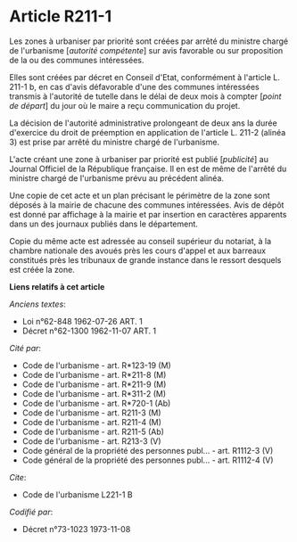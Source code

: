 # Article R211-1

Les zones à urbaniser par priorité sont créées par arrêté du ministre chargé de l'urbanisme [*autorité compétente*] sur avis
favorable ou sur proposition de la ou des communes intéressées.

Elles sont créées par décret en Conseil d'Etat, conformément à l'article L. 211-1 b, en cas d'avis défavorable d'une des
communes intéressées transmis à l'autorité de tutelle dans le délai de deux mois à compter [*point de départ*] du jour où le
maire a reçu communication du projet.

La décision de l'autorité administrative prolongeant de deux ans la durée d'exercice du droit de préemption en application de
l'article L. 211-2 (alinéa 3) est prise par arrêté du ministre chargé de l'urbanisme.

L'acte créant une zone à urbaniser par priorité est publié [*publicité*] au Journal Officiel de la République française. Il
en est de même de l'arrêté du ministre chargé de l'urbanisme prévu au précédent alinéa.

Une copie de cet acte et un plan précisant le périmètre de la zone sont déposés à la mairie de chacune des communes
intéressées. Avis de dépôt est donné par affichage à la mairie et par insertion en caractères apparents dans un des journaux
publiés dans le département.

Copie du même acte est adressée au conseil supérieur du notariat, à la chambre nationale des avoués près les cours d'appel et
aux barreaux constitués près les tribunaux de grande instance dans le ressort desquels est créée la zone.

**Liens relatifs à cet article**

_Anciens textes_:

  - Loi n°62-848 1962-07-26 ART. 1
  - Décret n°62-1300 1962-11-07 ART. 1

_Cité par_:

  - Code de l'urbanisme - art. R*123-19 (M)
  - Code de l'urbanisme - art. R*211-8 (M)
  - Code de l'urbanisme - art. R*211-9 (M)
  - Code de l'urbanisme - art. R*311-2 (M)
  - Code de l'urbanisme - art. R*720-1 (Ab)
  - Code de l'urbanisme - art. R211-3 (M)
  - Code de l'urbanisme - art. R211-4 (M)
  - Code de l'urbanisme - art. R211-5 (Ab)
  - Code de l'urbanisme - art. R213-3 (V)
  - Code général de la propriété des personnes publ... - art. R1112-3 (V)
  - Code général de la propriété des personnes publ... - art. R1112-4 (V)

_Cite_:

  - Code de l'urbanisme L221-1 B

_Codifié par_:

  - Décret n°73-1023 1973-11-08
